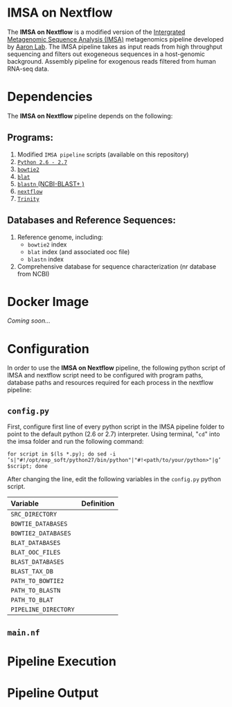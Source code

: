 # IMSA on Nextflow
The **IMSA on Nextflow** is a modified version of the [Intergrated Metagenomic Sequence Analysis (IMSA)](https://sourceforge.net/projects/arron-imsa/) metagenomics pipeline developed by [Aaron Lab](http://dermatology.ucsf.edu/arronlab/Arron_Lab.html). The IMSA pipeline takes as input reads from high throughput sequencing and filters out exogeneous sequences in a host-genomic background. Assembly pipeline for exogenous reads filtered from human RNA-seq data.

# Dependencies
The **IMSA on Nextflow** pipeline depends on the following:
## Programs:
1. Modified `IMSA pipeline` scripts (available on this repository)
2. [`Python 2.6 - 2.7`](https://www.python.org/)
2. [`bowtie2`](http://bowtie-bio.sourceforge.net/bowtie2/index.shtml)
3. [`blat`](http://hgdownload.cse.ucsc.edu/downloads.html)
4. [`blastn` (NCBI-BLAST+ )](https://blast.ncbi.nlm.nih.gov/Blast.cgi?PAGE_TYPE=BlastDocs&DOC_TYPE=Download)
5. [`nextflow`](https://www.nextflow.io/)
5. [`Trinity`](https://github.com/trinityrnaseq/trinityrnaseq/wiki)

## Databases and Reference Sequences:
1. Reference genome, including:
   * `bowtie2` index
   * `blat` index (and associated ooc file)
   * `blastn` index
2. Comprehensive database for sequence characterization (nr database from NCBI)

# Docker Image
*Coming soon...*

# Configuration
In order to use the **IMSA on Nextflow** pipeline, the following python script of IMSA and nextflow script need to be configured with program paths, database paths and resources required for each process in the nextflow pipeline:
## `config.py`
First, configure first line of every python script in the IMSA pipeline folder to point to the default python (2.6 or 2.7) interpreter. Using terminal, "`cd`" into the imsa folder and run the following command:

`for script in $(ls *.py); do sed -i ’s|"#!/opt/exp_soft/python27/bin/python"|"#!<path/to/your/python>"|g’ $script; done`

After changing the line, edit the following variables in the `config.py` python script.

| Variable | Definition |
| :-------- | ---------- |
| `SRC_DIRECTORY` | 
| `BOWTIE_DATABASES` |
| `BOWTIE2_DATABASES` |
| `BLAT_DATABASES` |
| `BLAT_OOC_FILES` |
| `BLAST_DATABASES` |
| `BLAST_TAX_DB` |
| `PATH_TO_BOWTIE2` |
| `PATH_TO_BLASTN` |
| `PATH_TO_BLAT` |
| `PIPELINE_DIRECTORY` | 


## ```main.nf```

# Pipeline Execution

# Pipeline Output
